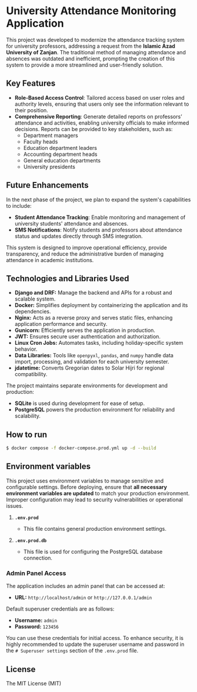 # University Attendance Monitoring Application

This project was developed to modernize the attendance tracking system for university professors, addressing a request from the **Islamic Azad University of Zanjan**. The traditional method of managing attendance and absences was outdated and inefficient, prompting the creation of this system to provide a more streamlined and user-friendly solution.

## Key Features

- **Role-Based Access Control**: Tailored access based on user roles and authority levels, ensuring that users only see the information relevant to their position.
- **Comprehensive Reporting**: Generate detailed reports on professors’ attendance and activities, enabling university officials to make informed decisions. Reports can be provided to key stakeholders, such as:
  - Department managers
  - Faculty heads
  - Education department leaders
  - Accounting department heads
  - General education departments
  - University presidents

## Future Enhancements

In the next phase of the project, we plan to expand the system's capabilities to include:
- **Student Attendance Tracking**: Enable monitoring and management of university students' attendance and absences.
- **SMS Notifications**: Notify students and professors about attendance status and updates directly through SMS integration.

This system is designed to improve operational efficiency, provide transparency, and reduce the administrative burden of managing attendance in academic institutions.

## Technologies and Libraries Used  

- **Django and DRF:** Manage the backend and APIs for a robust and scalable system.  
- **Docker:** Simplifies deployment by containerizing the application and its dependencies.  
- **Nginx:** Acts as a reverse proxy and serves static files, enhancing application performance and security.
- **Gunicorn:** Efficiently serves the application in production.  
- **JWT:** Ensures secure user authentication and authorization.  
- **Linux Cron Jobs:** Automates tasks, including holiday-specific system behavior.  
- **Data Libraries:** Tools like `openpyxl`, `pandas`, and `numpy` handle data import, processing, and validation for each university semester.  
- **jdatetime:** Converts Gregorian dates to Solar Hijri for regional compatibility.   


The project maintains separate environments for development and production:  
- **SQLite** is used during development for ease of setup.  
- **PostgreSQL** powers the production environment for reliability and scalability.  


## How to run

```bash
$ docker compose -f docker-compose.prod.yml up -d --build
```

## Environment variables
This project uses environment variables to manage sensitive and configurable settings.
Before deploying, ensure that **all necessary environment variables are updated** to match your production environment. 
Improper configuration may lead to security vulnerabilities or operational issues.    

1. **`.env.prod`**  
   - This file contains general production environment settings.  

2. **`.env.prod.db`**  
   - This file is used for configuring the PostgreSQL database connection.  

### Admin Panel Access  

The application includes an admin panel that can be accessed at:  
- **URL:** `http://localhost/admin` or `http://127.0.0.1/admin`  

Default superuser credentials are as follows:  
- **Username:** `admin`  
- **Password:** `123456`  

You can use these credentials for initial access. To enhance security, it is highly recommended to update the superuser username and password in the `# Superuser settings` section of the `.env.prod` file.  



## License
The MIT License (MIT)


